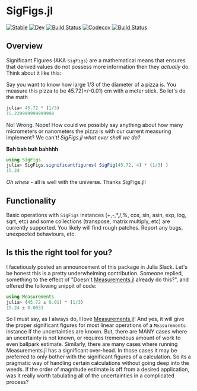 # SigFigs.jl

[![Stable](https://img.shields.io/badge/docs-stable-blue.svg)](https://caseykneale.github.io/SigFigs.jl/stable)
[![Dev](https://img.shields.io/badge/docs-dev-blue.svg)](https://caseykneale.github.io/SigFigs.jl/dev)
[![Build Status](https://travis-ci.com/caseykneale/SigFigs.jl.svg?branch=master)](https://travis-ci.com/caseykneale/SigFigs.jl)
[![Codecov](https://codecov.io/gh/caseykneale/SigFigs.jl/branch/master/graph/badge.svg)](https://codecov.io/gh/caseykneale/SigFigs.jl)
[![Build Status](https://api.cirrus-ci.com/github/caseykneale/SigFigs.jl.svg)](https://cirrus-ci.com/github/caseykneale/SigFigs.jl)


## Overview
Significant Figures (AKA `SigFigs`) are a mathematical means that ensures that derived values do not possess more information then they *actually* do. Think about it like this:

Say you want to know how large 1/3 of the diameter of a pizza is. You measure this pizza to be 45.72(+/-0.01) cm with a meter stick. So let's do the math
```Julia
julia> 45.72 * (1/3)
15.239999999999998
```
No! Wrong. Nope! How could we possibly say anything about how many micrometers or nanometers the pizza is with our current measuring implement? We can't! *SigFigs.jl what ever shall we do?*

**Bah bah buh bahhhh**
```Julia
using SigFigs
julia> SigFigs.significantfigures( SigFig(45.72, 4) * (1/3) )
15.24
```

*Oh whew* - all is well with the universe. Thanks SigFigs.jl!

## Functionality
Basic operations with `SigFigs` instances (+,-,\*,\/,\%, cos, sin, asin, exp, log, sqrt, etc) and some collections (transpose, matrix multiply, etc) are currently supported. You likely will find rough patches. Report any bugs, unexpected behaviours, etc.

## Is this the right tool for you?
I facetiously posted an announcement of this package in Julia Slack. Let's be honest this is a pretty underwhelming contribution. Someone replied, something to the effect of "Doesn't [Measurements.jl](https://github.com/JuliaPhysics/Measurements.jl) already do this?", and offered the following snippit of code:
``` Julia
using Measurements
julia> (45.72 ± 0.01) * (1/3)
15.24 ± 0.0033
```

So I must say, as I always do, I love [Measurements.jl](https://github.com/JuliaPhysics/Measurements.jl)! And yes, it will give the proper significant figures for most linear operations of a `Measurements` instance if the uncertainties are known. But, there are MANY cases where an uncertainty is not known, or requires tremendous amount of work to even ballpark estimate. Similarly, there are many cases where running Measurements.jl has a significant over-head. In those cases it may be preferred to only bother with the significant figures of a calculation. So its a pragmatic way of handling certain calculations without going deep into the weeds. If the order of magnitude estimate is off from a desired application, was it really worth tabulating all of the uncertainties in a complicated process?
